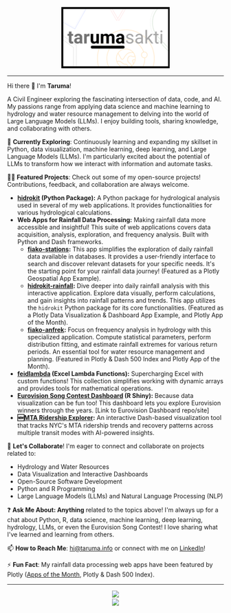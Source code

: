 <div align="center">
 <a href="https://github.com/taruma"><img src="https://github.com/taruma/taruma/raw/master/logo_2022.png" width="50%"/></a>
</div>

<hr>

Hi there 👋 I'm **Taruma**!

A Civil Engineer exploring the fascinating intersection of data, code, and AI. My passions range from applying data science and machine learning to hydrology and water resource management to delving into the world of Large Language Models (LLMs). I enjoy building tools, sharing knowledge, and collaborating with others.

🌱 **Currently Exploring**: Continuously learning and expanding my skillset in Python, data visualization, machine learning, deep learning, and Large Language Models (LLMs). I'm particularly excited about the potential of LLMs to transform how we interact with information and automate tasks.

👨‍💻 **Featured Projects**: Check out some of my open-source projects! Contributions, feedback, and collaboration are always welcome.

* **[hidrokit](https://github.com/hidrokit/hidrokit) (Python Package):** A Python package for hydrological analysis used in several of my web applications. It provides functionalities for various hydrological calculations. 
* **Web Apps for Rainfall Data Processing:** Making rainfall data more accessible and insightful! This suite of web applications covers data acquisition, analysis, exploration, and frequency analysis. Built with Python and Dash frameworks.
    * **[fiako-stations](https://github.com/taruma/demo-stations):** This app simplifies the exploration of daily rainfall data available in databases. It provides a user-friendly interface to search and discover relevant datasets for your specific needs. It's the starting point for your rainfall data journey! (Featured as a Plotly Geospatial App Example).
    * **[hidrokit-rainfall](https://github.com/taruma/rainfall):** Dive deeper into daily rainfall analysis with this interactive application. Explore data visually, perform calculations, and gain insights into rainfall patterns and trends. This app utilizes the `hidrokit` Python package for its core functionalities. (Featured as a Plotly Data Visualization & Dashboard App Example, and Plotly App of the Month).
    * **[fiako-anfrek](https://github.com/taruma/anfrek):** Focus on frequency analysis in hydrology with this specialized application. Compute statistical parameters, perform distribution fitting, and estimate rainfall extremes for various return periods. An essential tool for water resource management and planning. (Featured in Plotly & Dash 500 Index and Plotly App of the Month).
* **[feidlambda](https://github.com/taruma/feidlambda) (Excel Lambda Functions):** Supercharging Excel with custom functions! This collection simplifies working with dynamic arrays and provides tools for mathematical operations.
* **[Eurovision Song Contest Dashboard](https://github.com/taruma/eurovision-song-contest) (R Shiny):** Because data visualization can be fun too! This dashboard lets you explore Eurovision winners through the years. [Link to Eurovision Dashboard repo/site]
* **🆕[MTA Ridership Explorer](https://github.com/taruma/MTA-dash):** An interactive Dash-based visualization tool that tracks NYC's MTA ridership trends and recovery patterns across multiple transit modes with AI-powered insights.

🤝 **Let's Collaborate**! I'm eager to connect and collaborate on projects related to:

* Hydrology and Water Resources
* Data Visualization and Interactive Dashboards
* Open-Source Software Development
* Python and R Programming
* Large Language Models (LLMs) and Natural Language Processing (NLP)

❓ **Ask Me About: Anything** related to the topics above! I'm always up for a chat about Python, R, data science, machine learning, deep learning, hydrology, LLMs, or even the Eurovision Song Contest! I love sharing what I've learned and learning from others.

📫 **How to Reach Me**: hi@taruma.info or connect with me on [LinkedIn](https://www.linkedin.com/in/taruma/)!

⚡ **Fun Fact**: My rainfall data processing web apps have been featured by Plotly ([Apps of the Month](https://community.plotly.com/t/dash-club-dispatch-8-dash-enterprise-5-0-community-app-winners-holiday-challenge-deploying-apps-the-book-of-dash-example-code-index/70581), Plotly & Dash 500 Index). 


<hr>

<div align="center">
 <a href="https://github.com/taruma"><img src="https://github-readme-stats.vercel.app/api?username=taruma&show_icons=true&layout=compact&hide_title=true" /></a>
</div>

<div align="center">
 <a href="https://github.com/taruma"><img src="https://github-readme-stats.vercel.app/api/top-langs/?username=taruma&layout=compact" /></a>
</div>
